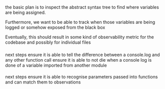 the basic plan is to inspect the abstract syntax tree to find where variables are being assigned.

Furthermore, we want to be able to track when those variables are being logged or somehow exposed from the black box

Eventually, this should result in some kind of observability metric for the codebase and possibly for individual files

###

next steps
ensure it is able to tell the difference between a console.log and any other function call
ensure it is able to not die when a console log is done of a variable imported from another module

####

next steps
ensure it is able to recognise parameters passed into functions and can match them to observations
